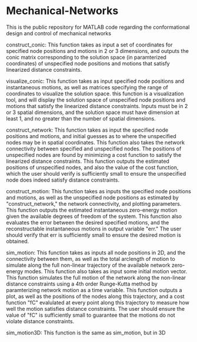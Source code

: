 # Mechanical-Networks
This is the public repository for MATLAB code regarding the conformational design and control of mechanical networks

construct_conic: This function takes as input a set of coordinates for specified node positions and motions in 2 or 3 dimensions, and outputs the conic matrix corresponding to the solution space (in paramterized coordinates) of unspecified node positions and motions that satisfy linearized distance constraints.

visualize_conic: This function takes as input specified node positions and instantaneous motions, as well as matrices specifying the range of coordinates to visualize the solution space. this function is a visualization tool, and will display the solution space of unspecified node positions and motions that satisfy the linearized distance constraints. Inputs must be in 2 or 3 spatial dimensions, and the solution space must have dimension at least 1, and no greater than the number of spatial dimensions.

construct_network: This function takes as input the specified node positions and motions, and initial guesses as to where the unspecified nodes may be in spatial coordinates. This function also takes the network connectivity between specified and unspecified nodes. The positions of unspecified nodes are found by minimizing a cost function to satisfy the linearized distance constraints. This function outputs the estimated positions of unspecified nodes, and also the value of the cost function, which the user should verify is sufficiently small to ensure the unspecified node does indeed satisfy distance constraints.

construct_motion: This function takes as inputs the specified node positions and motions, as well as the unspecified node positions as estimated by "construct_network," the network connectivity, and plotting parameters. This function outputs the estimated instantaneous zero-energy motion given the available degrees of freedom of the system. This function also evaluates the error between the desired specified motions, and the reconstructable instantaneous motions in output variable "err." The user should verify that err is sufficiently small to ensure the desired motion is obtained.

sim_motion: This function takes as inputs all node positions in 2D, and the connectivity between them, as well as the total arclength of motion to simulate along the full non-linear trajectory of the available network zero-energy modes. This function also takes as input some initial motion vector. This function simulates the full motion of the network along the non-linear distance constraints using a 4th order Runge-Kutta method by paramterizing network motion as a time variable. This function outputs a plot, as well as the positions of the nodes along this trajectory, and a cost function "fC" evalulated at every point along this trajectory to measure how well the motion satisfies distance constraints. The user should ensure the value of "fC" is sufficiently small to guarantee that the motions do not violate distance constraints.

sim_motion3D: This function is the same as sim_motion, but in 3D
